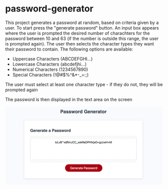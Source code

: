 # password-generator

This project generates a password at random, based on criteria given by a user. To start press the "generate password" button. An input box appears where the user is prompted the desired number of charachters for the password between 10 and 63 (if the number is outside this range, the user is prompted again). The user then selects the character types they want their password to contain. The following options are available:

* Uppercase Characters  (ABCDEFGHI...)
* Lowercase Characters  (abcdefjhi...)
* Numerical Characters  (1234567890)
* Special Characters    (!@#$%^&*-_=:;\)

The user must select at least one character type - if they do not, they will be prompted again

The password is then displayed in the text area on the screen

![](Result_Image.png)